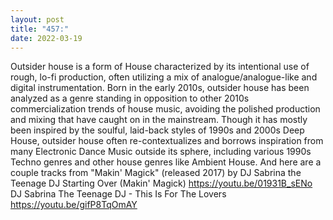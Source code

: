 ```yaml
---
layout: post
title: "457:"
date: 2022-03-19
---
```


Outsider house is a form of House characterized by its intentional use of rough, lo-fi production, often utilizing a mix of analogue/analogue-like and digital instrumentation. Born in the early 2010s, outsider house has been analyzed as a genre standing in opposition to other 2010s commercialization trends of house music, avoiding the polished production and mixing that have caught on in the mainstream. Though it has mostly been inspired by the soulful, laid-back styles of 1990s and 2000s Deep House, outsider house often re-contextualizes and borrows inspiration from many Electronic Dance Music outside its sphere, including various 1990s Techno genres and other house genres like Ambient House. And here are a couple tracks from "Makin' Magick" (released 2017) by DJ Sabrina the Teenage DJ
 Starting Over (Makin' Magick)
https://youtu.be/01931B_sENo
 DJ Sabrina The Teenage DJ - This Is For The Lovers
https://youtu.be/gifP8TqOmAY
